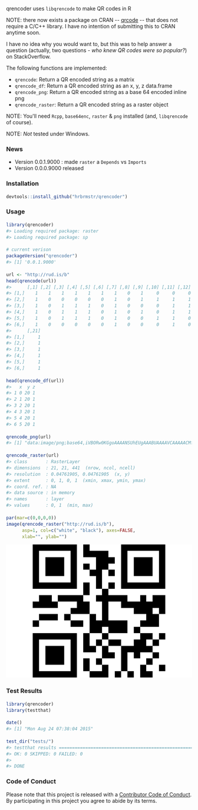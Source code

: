 <!-- README.md is generated from README.Rmd. Please edit that file -->
qrencoder uses `libqrencode` to make QR codes in R

NOTE: there now exists a package on CRAN -- [qrcode](https://cran.rstudio.com/web/packages/qrcode/index.html) -- that does not require a C/C++ library. I have no intention of submitting this to CRAN anytime soon.

I have no idea why you would want to, but this was to help answer a question (actually, two questions - *who knew QR codes were so popular?*) on StackOverflow.

The following functions are implemented:

-   `qrencode`: Return a QR encoded string as a matrix
-   `qrencode_df`: Return a QR encoded string as an x, y, z data.frame
-   `qrencode_png`: Return a QR encoded string as a base 64 encoded inline png
-   `qrencode_raster`: Return a QR encoded string as a raster object

NOTE: You'll need `Rcpp`, `base64enc`, `raster` & `png` installed (and, `libqrencode` of course).

NOTE: *Not* tested under Windows.

### News

-   Version 0.0.1.9000 : made `raster` a `Depends` vs `Imports`
-   Version 0.0.0.9000 released

### Installation

``` r
devtools::install_github("hrbrmstr/qrencoder")
```

### Usage

``` r
library(qrencoder)
#> Loading required package: raster
#> Loading required package: sp

# current verison
packageVersion("qrencoder")
#> [1] '0.0.1.9000'

url <- "http://rud.is/b"
head(qrencode(url))
#>      [,1] [,2] [,3] [,4] [,5] [,6] [,7] [,8] [,9] [,10] [,11] [,12] [,13] [,14] [,15] [,16] [,17] [,18] [,19] [,20]
#> [1,]    1    1    1    1    1    1    1    0    1     0     0     0     0     0     1     1     1     1     1     1
#> [2,]    1    0    0    0    0    0    1    0    1     1     1     1     0     0     1     0     0     0     0     0
#> [3,]    1    0    1    1    1    0    1    0    0     0     1     1     1     0     1     0     1     1     1     0
#> [4,]    1    0    1    1    1    0    1    0    1     0     1     1     0     0     1     0     1     1     1     0
#> [5,]    1    0    1    1    1    0    1    0    0     1     1     0     1     0     1     0     1     1     1     0
#> [6,]    1    0    0    0    0    0    1    0    0     0     1     0     0     0     1     0     0     0     0     0
#>      [,21]
#> [1,]     1
#> [2,]     1
#> [3,]     1
#> [4,]     1
#> [5,]     1
#> [6,]     1

head(qrencode_df(url))
#>   x  y z
#> 1 0 20 1
#> 2 1 20 1
#> 3 2 20 1
#> 4 3 20 1
#> 5 4 20 1
#> 6 5 20 1

qrencode_png(url)
#> [1] "data:image/png;base64,iVBORw0KGgoAAAANSUhEUgAAABUAAAAVCAAAAACMfPpKAAAACXBIWXMAAC4jAAAuIwF4pT92AAAAfElEQVQYlU2QWwrEMAwDR0vuf+XZj8qJSyjIyNYjAkAMQNFhkBCKzoNiin70kxKBN41ENuf7+9AZWQOGRx/2m4TeKy2YO0GyDpwszW5EUCs/ur78NZtGvSa8azdPDGttsonot8LtDFNnrs4yLSbuJk0ajnV3vevhCxUj4Q+R11n764g4WgAAAABJRU5ErkJggg=="

qrencode_raster(url)
#> class       : RasterLayer 
#> dimensions  : 21, 21, 441  (nrow, ncol, ncell)
#> resolution  : 0.04761905, 0.04761905  (x, y)
#> extent      : 0, 1, 0, 1  (xmin, xmax, ymin, ymax)
#> coord. ref. : NA 
#> data source : in memory
#> names       : layer 
#> values      : 0, 1  (min, max)

par(mar=c(0,0,0,0))
image(qrencode_raster("http://rud.is/b"), 
      asp=1, col=c("white", "black"), axes=FALSE, 
      xlab="", ylab="")
```

![](README-qr-1.png)

### Test Results

``` r
library(qrencoder)
library(testthat)

date()
#> [1] "Mon Aug 24 07:38:04 2015"

test_dir("tests/")
#> testthat results ========================================================================================================
#> OK: 0 SKIPPED: 0 FAILED: 0
#> 
#> DONE
```

### Code of Conduct

Please note that this project is released with a [Contributor Code of Conduct](CONDUCT.md). By participating in this project you agree to abide by its terms.
